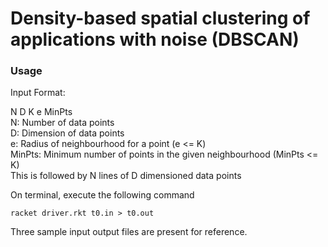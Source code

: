 # Density-based spatial clustering of applications with noise (DBSCAN)
### Usage

Input Format: 

N D K e MinPts   
N: Number of data points  
D: Dimension of data points  
e: Radius of neighbourhood for a point (e <= K)  
MinPts: Minimum number of points in the given neighbourhood (MinPts <= K)  
This is followed by N lines of D dimensioned data points  

On terminal, execute the following command

```racket driver.rkt t0.in > t0.out```

Three sample input output files are present for reference.
